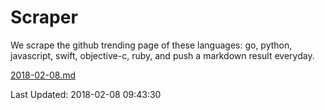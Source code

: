 # Scraper

We scrape the github trending page of these languages: go, python, javascript, swift, objective-c, ruby, and push a markdown result everyday.

[2018-02-08.md](https://github.com/henson/Scraper/blob/master/2018-02-08.md)

Last Updated: 2018-02-08 09:43:30